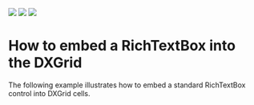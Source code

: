 <!-- default badges list -->
![](https://img.shields.io/endpoint?url=https://codecentral.devexpress.com/api/v1/VersionRange/128650203/21.1.5%2B)
[![](https://img.shields.io/badge/Open_in_DevExpress_Support_Center-FF7200?style=flat-square&logo=DevExpress&logoColor=white)](https://supportcenter.devexpress.com/ticket/details/E2030)
[![](https://img.shields.io/badge/📖_How_to_use_DevExpress_Examples-e9f6fc?style=flat-square)](https://docs.devexpress.com/GeneralInformation/403183)
<!-- default badges end -->
# How to embed a RichTextBox into the DXGrid


<p>The following example illustrates how to embed a standard RichTextBox control into DXGrid cells.</p>

<br/>


